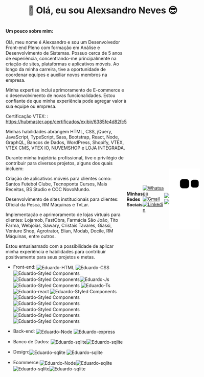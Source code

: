 <h1 align="center"> 👋 Olá, eu sou Alexsandro Neves 😎</h1>

<div style="display:flex;align-items:center;justify-content:center;">
<div>
  <p align="left"> 
  <h4>Um pouco sobre mim:</h4>
Olá, meu nome é Alexsandro e sou um Desenvolvedor Front-end Pleno com formação em Análise e Desenvolvimento de Sistemas. Possuo cerca de 5 anos de experiência, concentrando-me principalmente na criação de sites, plataformas e aplicativos móveis. Ao longo da minha carreira, tive a oportunidade de coordenar equipes e auxiliar novos membros na empresa.

Minha expertise inclui aprimoramento de E-commerce e o desenvolvimento de novas funcionalidades. Estou confiante de que minha experiência pode agregar valor à sua equipe ou empresa.

Certificação VTEX: : https://hubmaster.app/certificados/exibir/6385fe4d82fc5

Minhas habilidades abrangem HTML, CSS, jQuery, JavaScript, TypeScript, Sass, Bootstrap, React, Node, GraphQL, Bancos de Dados, WordPress, Shopify, VTEX, VTEX CMS, VTEX IO, NUVEMSHOP e LOJA INTEGRADA.

Durante minha trajetória profissional, tive o privilégio de contribuir para diversos projetos, alguns dos quais incluem:

Criação de aplicativos móveis para clientes como: Santos Futebol Clube, Tecnoponta Cursos, Mais Receitas, BS Studio e COC NovoMundo.

Desenvolvimento de sites institucionais para clientes: Oficial da Pesca, RM Máquinas e TvLar.

Implementação e aprimoramento de lojas virtuais para clientes: Lojamob, FastObra, Farmácia São João, Tito Farma, Webjoias, Sawary, Cristais Tavares, Giassi, Venture Shop, Agrotrator, Elian, Modab, Docile, RM Máquinas, entre outros.

Estou entusiasmado com a possibilidade de aplicar minha experiência e habilidades para contribuir positivamente para seus projetos e metas.
​

  </p>
  
  

  - Front-end: <img align="center" alt="Eduardo-HTML" height="30" width="40" src="https://skillicons.dev/icons?i=html" Title="HTML 5"> <img align="center" alt="Eduardo-CSS" height="30" width="40" src="https://skillicons.dev/icons?i=css" Title="CSS 3"><img align="center" alt="Eduardo-Styled Components" height="30" width="40" src="https://skillicons.dev/icons?i=bootstrap" Title="Bootstrap"><img align="center" alt="Eduardo-Styled Components" height="30" width="40" src="https://skillicons.dev/icons?i=sass" Title="Sass"><img align="center" alt="Eduardo-Js" height="30" width="40" src="https://skillicons.dev/icons?i=js" Title="JavaScript">  <img align="center" alt="Eduardo-Styled Components" height="30" width="40" src="https://skillicons.dev/icons?i=jquery" Title="Jquery"> <img align="center" alt="Eduardo-Ts" height="30" width="40" src="https://skillicons.dev/icons?i=ts" Title="TypeScript"> <img align="center" alt="Eduardo-react" height="30" width="40" src="https://skillicons.dev/icons?i=react" Title="React.js"> <img align="center" alt="Eduardo-Styled Components" height="30" width="40" src="https://skillicons.dev/icons?i=styledcomponents" Title="Styled Components"><img align="center" alt="Eduardo-Styled Components" height="30" width="40" src="https://skillicons.dev/icons?i=nextjs" Title="Nextjs"><img align="center" alt="Eduardo-Styled Components" height="30" width="40" src="https://skillicons.dev/icons?i=tailwind" Title="Tailwind"><img align="center" alt="Eduardo-Styled Components" height="30" width="40" src="https://skillicons.dev/icons?i=nextjs" Title="Nextjs"><img align="center" alt="Eduardo-Styled Components" height="30" width="40" src="https://skillicons.dev/icons?i=angular" Title="angular"><img align="center" alt="Eduardo-Styled Components" height="30" width="40" src="https://skillicons.dev/icons?i=graphql" Title="graphql">
  
  
   
    
  - Back-end: <img align="center" alt="Eduardo-Node" height="30" width="40" src="https://skillicons.dev/icons?i=nodejs" Title="Node.js"> <img align="center" alt="Eduardo-express" height="30" width="40" src="https://skillicons.dev/icons?i=express" Title="express">
    
  - Banco de Dados: <img align="center" alt="Eduardo-sqlite" height="30" width="40" src="https://skillicons.dev/icons?i=mongodb" Title="Mongodb"><img align="center" alt="Eduardo-sqlite" height="30" width="40" src="https://skillicons.dev/icons?i=mysql" Title="Mysql">
    
   - Design:<img align="center" alt="Eduardo-sqlite" height="30" width="40" src="https://skillicons.dev/icons?i=figma" Title="Figma"> <img align="center" alt="Eduardo-sqlite" height="30" width="40" src="https://skillicons.dev/icons?i=xd" Title="Xd">
  

   - Ecommerce:<img align="center" alt="Eduardo-Node" height="40" width="70" src="https://github.com/AlexsandroNeves/AlexsandroNeves/assets/53442386/e017e281-eff3-4814-aca9-1dbc8e14cbb1" Title="Vtex IO"><img align="center" alt="Eduardo-sqlite" height="30" width="40" src="https://skillicons.dev/icons?i=wordpress" Title="Wordpress"><img align="center" alt="Eduardo-sqlite" height="50" width="60" src="https://github.com/AlexsandroNeves/AlexsandroNeves/assets/53442386/8dd57846-2941-4ba6-bb60-3836906a8a23" Title="Shopify"><img align="center" alt="Eduardo-sqlite" height="50" width="60" src="https://github.com/AlexsandroNeves/AlexsandroNeves/assets/53442386/ed655642-5366-423c-b77c-9f3ff9511394" Title="Nuvemshop">
</div>

<h4>Minhas Redes Sociais</h4>

<div style="display: inline-block;">
    <a href="https://api.whatsapp.com/send?phone=5513981279751&text=Ol%C3%A1%20Alexsandro%2C%20tudo%20bem%3F" target="_blank">
    <img src="https://img.shields.io/badge/WhatsApp-25D366?style=for-the-badge&logo=whatsapp&logoColor=white" alt="Whatsapp">
    </a>
        <a href="mailto:alexsandrodnss@gmail.com" target="_blank">
    <img src="https://img.shields.io/badge/Gmail-D14836?style=for-the-badge&logo=gmail&logoColor=white" alt="Gmail">
    </a>   
    <a href="https://www.linkedin.com/in/alexsandro-neves-76a794152/" target="_blank">
      <img src="https://img.shields.io/badge/LinkedIn-0077B5?style=for-the-badge&logo=linkedin&logoColor=white" alt="Linkedin">
     </a>   
</div>

  <br>
<div>
    <a href="https://github.com/AlexsandroNeves"></a>
    <img height="180em"
        src="https://github-readme-stats.vercel.app/api?username=AlexsandroNeves&show_icons=true&theme=dracula">
    <img height="180em"
        src="https://github-readme-stats.vercel.app/api/top-langs/?username=AlexsandroNeves&show_icons=true&theme=dracula">
</div>

##

<img src="https://github.com/AlexsandroNeves/AlexsandroNeves/blob/output/github-contribution-grid-snake.svg">
</div>
